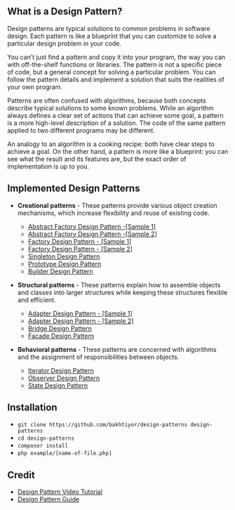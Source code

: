 ## What is a Design Pattern?
Design patterns are typical solutions to common problems in software design. Each pattern is like a blueprint that you can customize to solve a particular design problem in your code.

You can’t just find a pattern and copy it into your program, the way you can with off-the-shelf functions or libraries. The pattern is not a specific piece of code, but a general concept for solving a particular problem. You can follow the pattern details and implement a solution that suits the realities of your own program.

Patterns are often confused with algorithms, because both concepts describe typical solutions to some known problems. While an algorithm always defines a clear set of actions that can achieve some goal, a pattern is a more high-level description of a solution. The code of the same pattern applied to two different programs may be different.

An analogy to an algorithm is a cooking recipe: both have clear steps to achieve a goal. On the other hand, a pattern is more like a blueprint: you can see what the result and its features are, but the exact order of implementation is up to you.

## Implemented Design Patterns

- **Creational patterns** - These patterns provide various object creation mechanisms, which increase flexibility and reuse of existing code.
    - [Abstract Factory Design Pattern -[Sample 1]](https://refactoring.guru/ru/design-patterns/abstract-factory)
    - [Abstract Factory Design Pattern -[Sample 2]](https://youtu.be/xbjAsdAK4xQ)
    - [Factory Design Pattern - [Sample 1]](https://refactoring.guru/ru/design-patterns/factory-method)
    - [Factory Design Pattern - [Sample 2]](https://youtu.be/ub0DXaeV6hA)
    - [Singleton Design Pattern](https://refactoring.guru/ru/design-patterns/singleton)
    - [Prototype Design Pattern](https://refactoring.guru/ru/design-patterns/prototype)
    - [Builder Design Pattern](https://youtu.be/9XnsOpjclUg)
  

- **Structural patterns** - These patterns explain how to assemble objects and classes into larger structures while keeping these structures flexible and efficient.
    - [Adapter Design Pattern - [Sample 1]](https://refactoring.guru/ru/design-patterns/adapter)
    - [Adapter Design Pattern - [Sample 2]](https://youtu.be/qG286LQM6BU)
    - [Bridge Design Pattern](https://youtu.be/9jIgSsIfh_8)
    - [Facade Design Pattern](https://refactoring.guru/ru/design-patterns/facade)


- **Behavioral patterns** - These patterns are concerned with algorithms and the assignment of responsibilities between objects.
  - [Iterator Design Pattern](https://refactoring.guru/ru/design-patterns/iterator)
  - [Observer Design Pattern](https://refactoring.guru/ru/design-patterns/observer)
  - [State Design Pattern](https://youtu.be/MGEx35FjBuo)


## Installation
- `git clone https://github.com/bakhtiyor/design-patterns design-patterns`
- `cd design-patterns`
- `composer install`
- `php example/[name-of-file.php]` 

## Credit
 
- [Design Pattern Video Tutorial](https://www.youtube.com/playlist?list=PLF206E906175C7E07)
- [Design Pattern Guide](https://refactoring.guru/ru/design-patterns)
